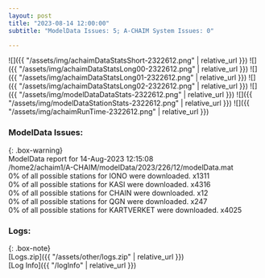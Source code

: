 ```yaml
---
layout: post
title: "2023-08-14 12:00:00"
subtitle: "ModelData Issues: 5; A-CHAIM System Issues: 0"

---
```


![]({{ "/assets/img/achaimDataStatsShort-2322612.png" | relative_url }})
![]({{ "/assets/img/achaimDataStatsLong00-2322612.png" | relative_url }})
![]({{ "/assets/img/achaimDataStatsLong01-2322612.png" | relative_url }})
![]({{ "/assets/img/achaimDataStatsLong02-2322612.png" | relative_url }})
![]({{ "/assets/img/modelDataDataStats-2322612.png" | relative_url }})
![]({{ "/assets/img/modelDataStationStats-2322612.png" | relative_url }})
![]({{ "/assets/img/achaimRunTime-2322612.png" | relative_url }})


### ModelData Issues:  
  
{: .box-warning}  
 ModelData report for 14-Aug-2023 12:15:08   
 /home2/achaim1/A-CHAIM/modelData/2023/226/12/modelData.mat   
 0% of all possible stations for IONO were downloaded. x1311   
 0% of all possible stations for KASI were downloaded. x4316   
 0% of all possible stations for CHAIN were downloaded. x12   
 0% of all possible stations for QGN were downloaded. x247   
 0% of all possible stations for KARTVERKET were downloaded. x4025   
  


### Logs:  
  
{: .box-note}  
[Logs.zip]({{ "/assets/other/logs.zip" | relative_url }})  
[Log Info]({{ "/logInfo" | relative_url }})  
